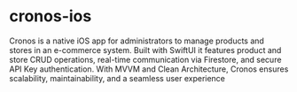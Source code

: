 # cronos-ios
Cronos is a native iOS app for administrators to manage products and stores in an e-commerce system. Built with SwiftUI it features product and store CRUD operations, real-time communication via Firestore, and secure API Key authentication. With MVVM and Clean Architecture, Cronos ensures scalability, maintainability, and a seamless user experience
